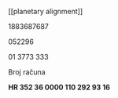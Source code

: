 [[planetary alignment]]


1883687687 

052296 

01 3773 333

Broj računa

**HR 352 36 0000 110 292 93 16**
